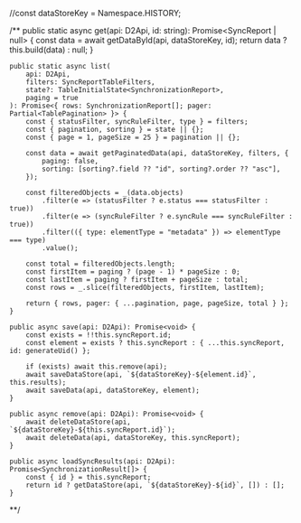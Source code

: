 //const dataStoreKey = Namespace.HISTORY;

/**
    public static async get(api: D2Api, id: string): Promise<SyncReport | null> {
        const data = await getDataById<SynchronizationReport>(api, dataStoreKey, id);
        return data ? this.build(data) : null;
    }

    public static async list(
        api: D2Api,
        filters: SyncReportTableFilters,
        state?: TableInitialState<SynchronizationReport>,
        paging = true
    ): Promise<{ rows: SynchronizationReport[]; pager: Partial<TablePagination> }> {
        const { statusFilter, syncRuleFilter, type } = filters;
        const { pagination, sorting } = state || {};
        const { page = 1, pageSize = 25 } = pagination || {};

        const data = await getPaginatedData(api, dataStoreKey, filters, {
            paging: false,
            sorting: [sorting?.field ?? "id", sorting?.order ?? "asc"],
        });

        const filteredObjects = _(data.objects)
            .filter(e => (statusFilter ? e.status === statusFilter : true))
            .filter(e => (syncRuleFilter ? e.syncRule === syncRuleFilter : true))
            .filter(({ type: elementType = "metadata" }) => elementType === type)
            .value();

        const total = filteredObjects.length;
        const firstItem = paging ? (page - 1) * pageSize : 0;
        const lastItem = paging ? firstItem + pageSize : total;
        const rows = _.slice(filteredObjects, firstItem, lastItem);

        return { rows, pager: { ...pagination, page, pageSize, total } };
    }

    public async save(api: D2Api): Promise<void> {
        const exists = !!this.syncReport.id;
        const element = exists ? this.syncReport : { ...this.syncReport, id: generateUid() };

        if (exists) await this.remove(api);
        await saveDataStore(api, `${dataStoreKey}-${element.id}`, this.results);
        await saveData(api, dataStoreKey, element);
    }

    public async remove(api: D2Api): Promise<void> {
        await deleteDataStore(api, `${dataStoreKey}-${this.syncReport.id}`);
        await deleteData(api, dataStoreKey, this.syncReport);
    }

    public async loadSyncResults(api: D2Api): Promise<SynchronizationResult[]> {
        const { id } = this.syncReport;
        return id ? getDataStore(api, `${dataStoreKey}-${id}`, []) : [];
    }

**/